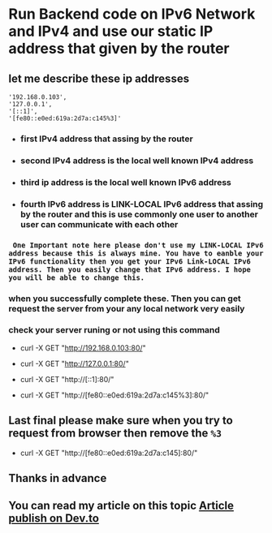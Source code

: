 <!-- @format -->

# Run Backend code on IPv6 Network and IPv4 and use our static IP address that given by the router

## let me describe these ip addresses

    '192.168.0.103',
    '127.0.0.1',
    '[::1]',
    '[fe80::e0ed:619a:2d7a:c145%3]'

- ### first IPv4 address that assing by the router

- ### second IPv4 address is the local well known IPv4 address

- ### third ip address is the local well known IPv6 address

- ### fourth IPv6 address is LINK-LOCAL IPv6 address that assing by the router and this is use commonly one user to another user can communicate with each other

### ` One Important note here please don't use my LINK-LOCAL IPv6 address because this is always mine. You have to eanble your IPv6 functionality then you get your IPv6 Link-LOCAL IPv6 address. Then you easily change that IPv6 address. I hope you will be able to change this.`

### when you successfully complete these. Then you can get request the server from your any local network very easily

### check your server runing or not using this command

- curl -X GET "http://192.168.0.103:80/"

- curl -X GET "http://127.0.0.1:80/"

- curl -X GET "http://[::1]:80/"

- curl -X GET "http://[fe80::e0ed:619a:2d7a:c145%3]:80/"

## Last final please make sure when you try to request from browser then remove the `%3`

- curl -X GET "http://[fe80::e0ed:619a:2d7a:c145]:80/"

## Thanks in advance

## You can read my article on this topic [Article publish on Dev.to](https://dev.to/hamza_zahidul/how-to-run-backend-code-on-ipv6-400h)
